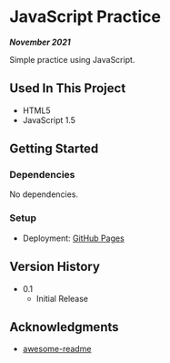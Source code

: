 # JavaScript Practice

***November 2021***

Simple practice using JavaScript.

## Used In This Project

- HTML5
- JavaScript 1.5

## Getting Started

### Dependencies

No dependencies.

### Setup

* Deployment: [GitHub Pages](https://a-bikombe.github.io/javascript-practice/)

## Version History

* 0.1
    * Initial Release

## Acknowledgments

* [awesome-readme](https://github.com/matiassingers/awesome-readme)
